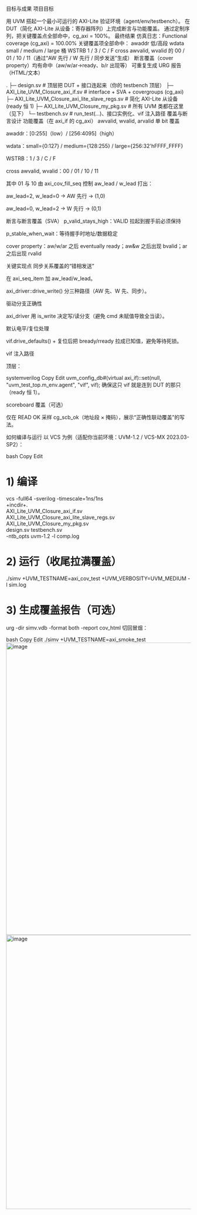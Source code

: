 目标与成果
项目目标

用 UVM 搭起一个最小可运行的 AXI-Lite 验证环境（agent/env/testbench）。
在 DUT（简化 AXI-Lite 从设备：寄存器阵列）上完成断言与功能覆盖。
通过定制序列，把关键覆盖点全部命中，cg_axi = 100%。
最终结果
仿真日志：Functional coverage (cg_axi) = 100.00%
关键覆盖项全部命中：
awaddr 低/高段
wdata small / medium / large 桶
WSTRB 1 / 3 / C / F
cross awvalid, wvalid 的 00 / 01 / 10 / 11（通过“AW 先行 / W 先行 / 同步发送”生成）
断言覆盖（cover property）均有命中（aw/w/ar→ready、b/r 出现等）
可重复生成 URG 报告（HTML/文本）

.
├─ design.sv                              # 顶层把 DUT + 接口连起来（你的 testbench 顶层）
├─ AXI_Lite_UVM_Closure_axi_if.sv        # interface + SVA + covergroups (cg_axi)
├─ AXI_Lite_UVM_Closure_axi_lite_slave_regs.sv  # 简化 AXI-Lite 从设备 (ready 恒 1)
├─ AXI_Lite_UVM_Closure_my_pkg.sv        # 所有 UVM 类都在这里（见下）
└─ testbench.sv                          # run_test(...)、接口实例化、vif 注入路径
覆盖与断言设计
功能覆盖（在 axi_if 的 cg_axi）
awvalid, wvalid, arvalid 单 bit 覆盖

awaddr：[0:255]（low）/ [256:4095]（high）

wdata：small={0:127} / medium={128:255} / large={256:32'hFFFF_FFFF}

WSTRB：1 / 3 / C / F

cross awvalid, wvalid：00 / 01 / 10 / 11

其中 01 与 10 由 axi_cov_fill_seq 控制 aw_lead / w_lead 打出：

aw_lead=2, w_lead=0 → AW 先行 → (1,0)

aw_lead=0, w_lead=2 → W 先行 → (0,1)

断言与断言覆盖（SVA）
p_valid_stays_high：VALID 拉起到握手前必须保持

p_stable_when_wait：等待握手时地址/数据稳定

cover property：aw/w/ar 之后 eventually ready；aw&w 之后出现 bvalid；ar 之后出现 rvalid

关键实现点
同步关系覆盖的“错相发送”

在 axi_seq_item 加 aw_lead/w_lead。

axi_driver::drive_write() 分三种路径（AW 先、W 先、同步）。

驱动分支正确性

axi_driver 用 is_write 决定写/读分支（避免 cmd 未赋值导致全当读）。

默认电平/复位处理

vif.drive_defaults() + 复位后把 bready/rready 拉成已知值，避免等待死锁。

vif 注入路径

顶层：

systemverilog
Copy
Edit
uvm_config_db#(virtual axi_if)::set(null, "uvm_test_top.m_env.agent", "vif", vif);
确保这只 vif 就是连到 DUT 的那只（ready 恒 1）。

scoreboard 覆盖（可选）

仅在 READ OK 采样 cg_scb_ok（地址段 × 掩码），展示“正确性联动覆盖”的写法。

如何编译与运行
以 VCS 为例（适配你当前环境：UVM-1.2 / VCS-MX 2023.03-SP2）：

bash
Copy
Edit
# 1) 编译
vcs -full64 -sverilog -timescale=1ns/1ns \
  +incdir+. \
  AXI_Lite_UVM_Closure_axi_if.sv \
  AXI_Lite_UVM_Closure_axi_lite_slave_regs.sv \
  AXI_Lite_UVM_Closure_my_pkg.sv \
  design.sv testbench.sv \
  -ntb_opts uvm-1.2 -l comp.log

# 2) 运行（收尾拉满覆盖）
./simv +UVM_TESTNAME=axi_cov_test +UVM_VERBOSITY=UVM_MEDIUM -l sim.log

# 3) 生成覆盖报告（可选）
urg -dir simv.vdb -format both -report cov_html
切回冒烟：

bash
Copy
Edit
./simv +UVM_TESTNAME=axi_smoke_test
<img width="1844" height="794" alt="image" src="https://github.com/user-attachments/assets/7e039953-0617-46d1-8dba-9b9628480fe4" />
<img width="1184" height="745" alt="image" src="https://github.com/user-attachments/assets/719ff9ac-f54b-4edc-bb7e-976779c0675f" />

